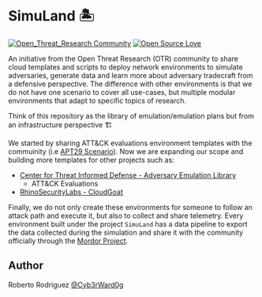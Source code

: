 # SimuLand 🏝️

[![Open_Threat_Research Community](https://img.shields.io/badge/Open_Threat_Research-Community-brightgreen.svg)](https://twitter.com/OTR_Community)
[![Open Source Love](https://badges.frapsoft.com/os/v3/open-source.svg?v=103)](https://github.com/ellerbrock/open-source-badges/)

An initiative from the Open Threat Research (OTR) community to share cloud templates and scripts to deploy network environments to simulate adversaries, generate data and learn more about adversary tradecraft from a defensive perspective. The difference with other environments is that we do not have one scenario to cover all use-cases, but multiple modular environments that adapt to specific topics of research. 

Think of this repository as the library of emulation/emulation plans but from an infrastructure perspective 🏗️

We started by sharing ATT&CK evaluations environment templates with the commuinity (i.e [APT29 Scenario](https://github.com/OTRF/mordor-labs/tree/master/environments/attack-evals/apt29)). Now we are expanding our scope and building more templates for other projects such as:

* [Center for Threat Informed Defense - Adversary Emulation Library](https://github.com/center-for-threat-informed-defense/adversary_emulation_library)
    * ATT&CK Evaluations
* [RhinoSecurityLabs - CloudGoat](https://github.com/RhinoSecurityLabs/cloudgoat)

Finally, we do not only create these environments for someone to follow an attack path and execute it, but also to collect and share telemetry. Every environment built under the project `SimuLand` has a data pipeline to export the data collected during the simulation and share it with the community officially through the [Mordor Project](https://github.com/OTRF/mordor).

## Author

Roberto Rodriguez [@Cyb3rWard0g](https://twitter.com/Cyb3rWard0g)
